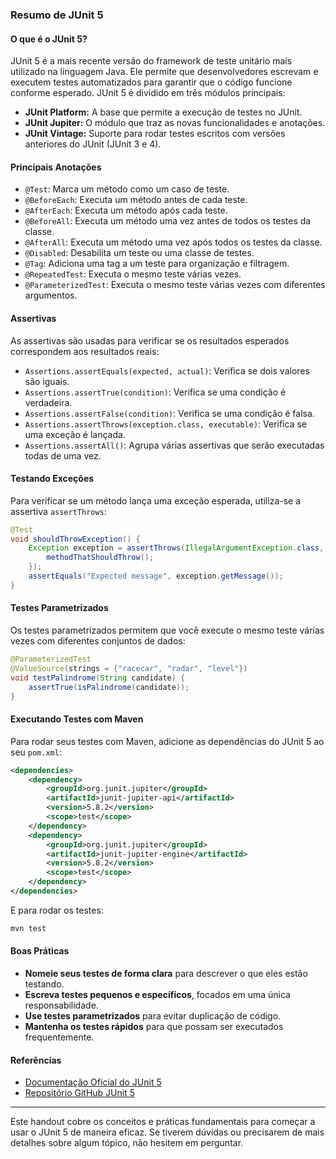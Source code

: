 ### Resumo de JUnit 5

#### **O que é o JUnit 5?**
JUnit 5 é a mais recente versão do framework de teste unitário mais utilizado na linguagem Java. Ele permite que desenvolvedores escrevam e executem testes automatizados para garantir que o código funcione conforme esperado. JUnit 5 é dividido em três módulos principais:

- **JUnit Platform:** A base que permite a execução de testes no JUnit.
- **JUnit Jupiter:** O módulo que traz as novas funcionalidades e anotações.
- **JUnit Vintage:** Suporte para rodar testes escritos com versões anteriores do JUnit (JUnit 3 e 4).

#### **Principais Anotações**
- `@Test`: Marca um método como um caso de teste.
- `@BeforeEach`: Executa um método antes de cada teste.
- `@AfterEach`: Executa um método após cada teste.
- `@BeforeAll`: Executa um método uma vez antes de todos os testes da classe.
- `@AfterAll`: Executa um método uma vez após todos os testes da classe.
- `@Disabled`: Desabilita um teste ou uma classe de testes.
- `@Tag`: Adiciona uma tag a um teste para organização e filtragem.
- `@RepeatedTest`: Executa o mesmo teste várias vezes.
- `@ParameterizedTest`: Executa o mesmo teste várias vezes com diferentes argumentos.

#### **Assertivas**
As assertivas são usadas para verificar se os resultados esperados correspondem aos resultados reais:

- `Assertions.assertEquals(expected, actual)`: Verifica se dois valores são iguais.
- `Assertions.assertTrue(condition)`: Verifica se uma condição é verdadeira.
- `Assertions.assertFalse(condition)`: Verifica se uma condição é falsa.
- `Assertions.assertThrows(exception.class, executable)`: Verifica se uma exceção é lançada.
- `Assertions.assertAll()`: Agrupa várias assertivas que serão executadas todas de uma vez.

#### **Testando Exceções**
Para verificar se um método lança uma exceção esperada, utiliza-se a assertiva `assertThrows`:

```java
@Test
void shouldThrowException() {
    Exception exception = assertThrows(IllegalArgumentException.class, () -> {
        methodThatShouldThrow();
    });
    assertEquals("Expected message", exception.getMessage());
}
```

#### **Testes Parametrizados**
Os testes parametrizados permitem que você execute o mesmo teste várias vezes com diferentes conjuntos de dados:

```java
@ParameterizedTest
@ValueSource(strings = {"racecar", "radar", "level"})
void testPalindrome(String candidate) {
    assertTrue(isPalindrome(candidate));
}
```

#### **Executando Testes com Maven**
Para rodar seus testes com Maven, adicione as dependências do JUnit 5 ao seu `pom.xml`:

```xml
<dependencies>
    <dependency>
        <groupId>org.junit.jupiter</groupId>
        <artifactId>junit-jupiter-api</artifactId>
        <version>5.8.2</version>
        <scope>test</scope>
    </dependency>
    <dependency>
        <groupId>org.junit.jupiter</groupId>
        <artifactId>junit-jupiter-engine</artifactId>
        <version>5.8.2</version>
        <scope>test</scope>
    </dependency>
</dependencies>
```

E para rodar os testes:

```bash
mvn test
```

#### **Boas Práticas**
- **Nomeie seus testes de forma clara** para descrever o que eles estão testando.
- **Escreva testes pequenos e específicos**, focados em uma única responsabilidade.
- **Use testes parametrizados** para evitar duplicação de código.
- **Mantenha os testes rápidos** para que possam ser executados frequentemente.

#### **Referências**
- [Documentação Oficial do JUnit 5](https://junit.org/junit5/docs/current/user-guide/)
- [Repositório GitHub JUnit 5](https://github.com/junit-team/junit5)

---

Este handout cobre os conceitos e práticas fundamentais para começar a usar o JUnit 5 de maneira eficaz. Se tiverem dúvidas ou precisarem de mais detalhes sobre algum tópico, não hesitem em perguntar.